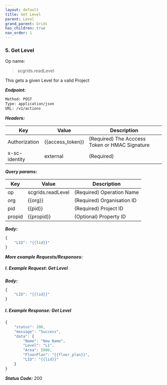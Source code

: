 ```yaml
---
layout: default
title: Get Level
parent: Level
grand_parent: Grids
has_children: true
nav_order: 1
---
```


### 5. Get Level


Op name: 

> scgrids.readLevel

This gets a given Level for a valid Project


***Endpoint:***

```bash
Method: POST
Type: application/json
URL: /v1/actions
```


***Headers:***

| Key | Value | Description |
| --- | ------|-------------|
| Authorization | {{access_token}} | (Required) The Acccess Token or HMAC Signature |
| x-sc-identity | external | (Required) |



***Query params:***

| Key | Value | Description |
| --- | ------|-------------|
| op | scgrids.readLevel | (Required) Operation Name |
| org | {{org}} | (Required) Organisation ID |
| pid | {{pid}} | (Required) Project ID |
| propid | {{propid}} | (Optional) Property ID |



***Body:***

```js        
{
    "LID": "{{lid}}"
}
```



***More example Requests/Responses:***


##### I. Example Request: Get Level

***Body:***

```js        
{
    "LID": "{{lid}}"
}
```

##### I. Example Response: Get Level
```js
{
    "status": 200,
    "message": "Success",
    "data": {
        "Name": "New Name",
        "Level": "L1",
        "Area": 5000,
        "FloorPlan": "{{floor_plan}}",
        "LID": "{{lid}}"
    }
}
```


***Status Code:*** 200

<br>